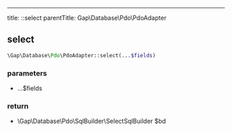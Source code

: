 ---
title: ::select
parentTitle: Gap\Database\Pdo\PdoAdapter

## select

```php
\Gap\Database\Pdo\PdoAdapter::select(...$fields)
```

### parameters
- ...$fields

### return
- \Gap\Database\Pdo\SqlBuilder\SelectSqlBuilder $bd


